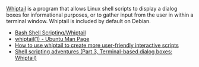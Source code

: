 
[Whiptail][01] is a program that allows Linux shell scripts to display a dialog boxes for informational purposes,
or to gather input from the user in within a terminal window.
Whiptail is included by default on Debian.

* [Bash Shell Scripting/Whiptail](https://en.wikibooks.org/wiki/Bash_Shell_Scripting/Whiptail)
* [whiptail(1) - Ubuntu Man Page](http://manpages.ubuntu.com/manpages/hirsute/man1/whiptail.1.html)
* [How to use whiptail to create more user-friendly interactive scripts](https://www.redhat.com/sysadmin/use-whiptail)
* [Shell scripting adventures (Part 3, Terminal-based dialog boxes: Whiptail)](https://saveriomiroddi.github.io/Shell-scripting-adventures-part-3/)


[01]:https://en.wikibooks.org/wiki/Bash_Shell_Scripting/Whiptail
